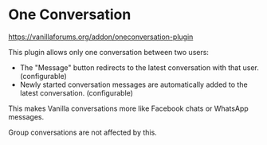 # One Conversation

https://vanillaforums.org/addon/oneconversation-plugin

This plugin allows only one conversation between two users:

* The "Message" button redirects to the latest conversation with that user. (configurable)
* Newly started conversation messages are automatically added to the latest conversation. (configurable)

This makes Vanilla conversations more like Facebook chats or WhatsApp messages.

Group conversations are not affected by this.
